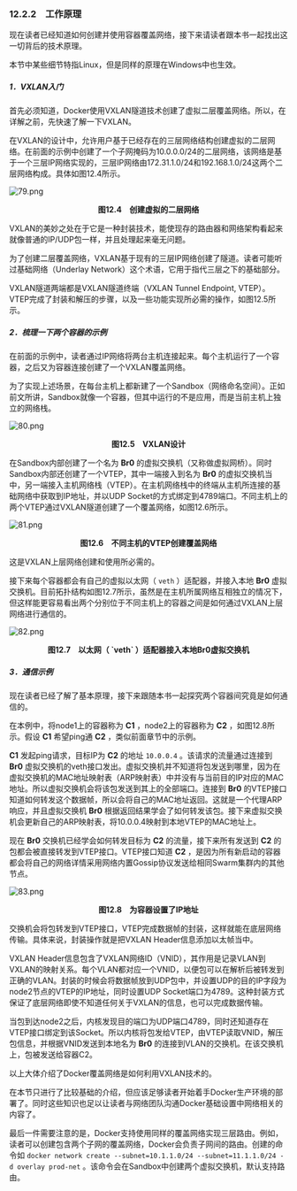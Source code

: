 ### 12.2.2　工作原理

现在读者已经知道如何创建并使用容器覆盖网络，接下来请读者跟本书一起找出这一切背后的技术原理。

本节中某些细节特指Linux，但是同样的原理在Windows中也生效。

##### 1．VXLAN入门

首先必须知道，Docker使用VXLAN隧道技术创建了虚拟二层覆盖网络。所以，在详解之前，先快速了解一下VXLAN。

在VXLAN的设计中，允许用户基于已经存在的三层网络结构创建虚拟的二层网络。在前面的示例中创建了一个子网掩码为10.0.0.0/24的二层网络，该网络是基于一个三层IP网络实现的，三层IP网络由172.31.1.0/24和192.168.1.0/24这两个二层网络构成。具体如图12.4所示。

![79.png](./images/79.png)
<center class="my_markdown"><b class="my_markdown">图12.4　创建虚拟的二层网络</b></center>

VXLAN的美妙之处在于它是一种封装技术，能使现存的路由器和网络架构看起来就像普通的IP/UDP包一样，并且处理起来毫无问题。

为了创建二层覆盖网络，VXLAN基于现有的三层IP网络创建了隧道。读者可能听过基础网络（Underlay Network）这个术语，它用于指代三层之下的基础部分。

VXLAN隧道两端都是VXLAN隧道终端（VXLAN Tunnel Endpoint, VTEP）。VTEP完成了封装和解压的步骤，以及一些功能实现所必需的操作，如图12.5所示。

##### 2．梳理一下两个容器的示例

在前面的示例中，读者通过IP网络将两台主机连接起来。每个主机运行了一个容器，之后又为容器连接创建了一个VXLAN覆盖网络。

为了实现上述场景，在每台主机上都新建了一个Sandbox（网络命名空间）。正如前文所讲，Sandbox就像一个容器，但其中运行的不是应用，而是当前主机上独立的网络栈。

![80.png](./images/80.png)
<center class="my_markdown"><b class="my_markdown">图12.5　VXLAN设计</b></center>

在Sandbox内部创建了一个名为 **Br0** 的虚拟交换机（又称做虚拟网桥）。同时Sandbox内部还创建了一个VTEP，其中一端接入到名为 **Br0** 的虚拟交换机当中，另一端接入主机网络栈（VTEP）。在主机网络栈中的终端从主机所连接的基础网络中获取到IP地址，并以UDP Socket的方式绑定到4789端口。不同主机上的两个VTEP通过VXLAN隧道创建了一个覆盖网络，如图12.6所示。

![81.png](./images/81.png)
<center class="my_markdown"><b class="my_markdown">图12.6　不同主机的VTEP创建覆盖网络</b></center>

这是VXLAN上层网络创建和使用所必需的。

接下来每个容器都会有自己的虚拟以太网（ `veth` ）适配器，并接入本地 **Br0** 虚拟交换机。目前拓扑结构如图12.7所示，虽然是在主机所属网络互相独立的情况下，但这样能更容易看出两个分别位于不同主机上的容器之间是如何通过VXLAN上层网络进行通信的。

![82.png](./images/82.png)
<center class="my_markdown"><b class="my_markdown">图12.7　以太网（ `veth` ）适配器接入本地Br0虚拟交换机</b></center>

##### 3．通信示例

现在读者已经了解了基本原理，接下来跟随本书一起探究两个容器间究竟是如何通信的。

在本例中，将node1上的容器称为 **C1** ，node2上的容器称为 **C2** ，如图12.8所示。假设 **C1** 希望ping通 **C2** ，类似前面章节中的示例。

**C1** 发起ping请求，目标IP为 **C2** 的地址 `10.0.0.4` 。该请求的流量通过连接到 **Br0** 虚拟交换机的veth接口发出。虚拟交换机并不知道将包发送到哪里，因为在虚拟交换机的MAC地址映射表（ARP映射表）中并没有与当前目的IP对应的MAC地址。所以虚拟交换机会将该包发送到其上的全部端口。连接到 **Br0** 的VTEP接口知道如何转发这个数据帧，所以会将自己的MAC地址返回。这就是一个代理ARP响应，并且虚拟交换机 **Br0** 根据返回结果学会了如何转发该包。接下来虚拟交换机会更新自己的ARP映射表，将10.0.0.4映射到本地VTEP的MAC地址上。

现在 **Br0** 交换机已经学会如何转发目标为 **C2** 的流量，接下来所有发送到 **C2** 的包都会被直接转发到VTEP接口。VTEP接口知道 **C2** ，是因为所有新启动的容器都会将自己的网络详情采用网络内置Gossip协议发送给相同Swarm集群内的其他节点。

![83.png](./images/83.png)
<center class="my_markdown"><b class="my_markdown">图12.8　为容器设置了IP地址</b></center>

交换机会将包转发到VTEP接口，VTEP完成数据帧的封装，这样就能在底层网络传输。具体来说，封装操作就是把VXLAN Header信息添加以太帧当中。

VXLAN Header信息包含了VXLAN网络ID（VNID），其作用是记录VLAN到VXLAN的映射关系。每个VLAN都对应一个VNID，以便包可以在解析后被转发到正确的VLAN。封装的时候会将数据帧放到UDP包中，并设置UDP的目的IP字段为node2节点的VTEP的IP地址，同时设置UDP Socket端口为4789。这种封装方式保证了底层网络即使不知道任何关于VXLAN的信息，也可以完成数据传输。

当包到达node2之后，内核发现目的端口为UDP端口4789，同时还知道存在VTEP接口绑定到该Socket。所以内核将包发给VTEP，由VTEP读取VNID，解压包信息，并根据VNID发送到本地名为 **Br0** 的连接到VLAN的交换机。在该交换机上，包被发送给容器C2。

以上大体介绍了Docker覆盖网络是如何利用VXLAN技术的。

在本节只进行了比较基础的介绍，但应该足够读者开始着手Docker生产环境的部署了。同时这些知识也足以让读者与网络团队沟通Docker基础设置中网络相关的内容了。

最后一件需要注意的是，Docker支持使用同样的覆盖网络实现三层路由。例如，读者可以创建包含两个子网的覆盖网络，Docker会负责子网间的路由。创建的命令如 `docker network create --subnet=10.1.1.0/24 --subnet=11.1.1.0/24 -d overlay prod-net` 。该命令会在Sandbox中创建两个虚拟交换机，默认支持路由。

